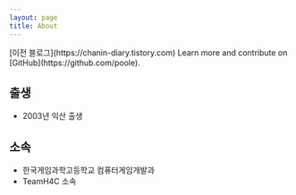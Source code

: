 ```yaml
---
layout: page
title: About
---
```


<p class="message">
[이전 블로그](https://chanin-diary.tistory.com) 
Learn more and contribute on [GitHub](https://github.com/poole).

## 출생

- 2003년 익산 출생

## 소속

- 한국게임과학고등학교 컴퓨터게임개발과
- TeamH4C 소속
